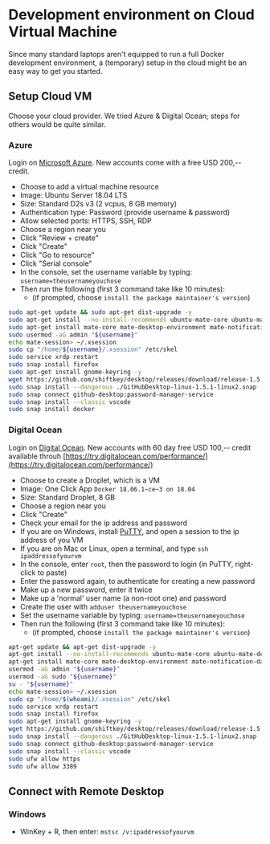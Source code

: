 
# Development environment on Cloud Virtual Machine

Since many standard laptops aren't equipped to run a full Docker development environment, a (temporary) setup in the cloud might be an easy way to get you started.

## Setup Cloud VM

Choose your cloud provider. We tried Azure & Digital Ocean; steps for others would be quite similar.

### Azure

Login on [Microsoft Azure](https://portal.azure.com). New accounts come with a free USD 200,-- credit.

- Choose to add a virtual machine resource
- Image: Ubuntu Server 18.04 LTS
- Size: Standard D2s v3 (2 vcpus, 8 GB memory)
- Authentication type: Password (provide username & password)
- Allow selected ports: HTTPS, SSH, RDP
- Choose a region near you
- Click "Review + create"
- Click "Create"
- Click "Go to resource"
- Click "Serial console"
- In the console, set the username variable by typing: `username=theusernameyouchose`
- Then run the following (first 3 command take like 10 minutes):
  - (if prompted, choose `install the package maintainer's version`)

``` bash
sudo apt-get update && sudo apt-get dist-upgrade -y
sudo apt-get install --no-install-recommends ubuntu-mate-core ubuntu-mate-desktop -y
sudo apt-get install mate-core mate-desktop-environment mate-notification-daemon xrdp -y
sudo usermod -aG admin "${username}"
echo mate-session> ~/.xsession
sudo cp "/home/${username}/.xsession" /etc/skel
sudo service xrdp restart
sudo snap install firefox
sudo apt-get install gnome-keyring -y
wget https://github.com/shiftkey/desktop/releases/download/release-1.5.1-linux2/GitHubDesktop-linux-1.5.1-linux2.snap
sudo snap install --dangerous ./GitHubDesktop-linux-1.5.1-linux2.snap
sudo snap connect github-desktop:password-manager-service
sudo snap install --classic vscode
sudo snap install docker
```

### Digital Ocean

Login on [Digital Ocean](https://www.digitalocean.com/). New accounts with 60 day free USD 100,-- credit available throuh [https://try.digitalocean.com/performance/](https://try.digitalocean.com/performance/)

- Choose to create a Droplet, which is a VM
- Image: One Click App `Docker 18.06.1~ce~3 on 18.04`
- Size: Standard Droplet, 8 GB
- Choose a region near you
- Click "Create"
- Check your email for the ip address and password
- If you are on Windows, install [PuTTY](https://www.putty.org/), and open a session to the ip address of you VM
- If you are on Mac or Linux, open a terminal, and type `ssh ipaddressofyourvm`
- In the console, enter `root`, then the password to login (in PuTTY, right-click to paste)
- Enter the password again, to authenticate for creating a new password
- Make up a new password, enter it twice
- Make up a 'normal' user name (a non-root one) and password
- Create the user with `adduser theusernameyouchose`
- Set the username variable by typing: `username=theusernameyouchose`
- Then run the following (first 3 command take like 10 minutes):
  - (if prompted, choose `install the package maintainer's version`)

``` bash
apt-get update && apt-get dist-upgrade -y
apt-get install --no-install-recommends ubuntu-mate-core ubuntu-mate-desktop -y
apt-get install mate-core mate-desktop-environment mate-notification-daemon xrdp -y
usermod -aG admin "${username}"
usermod -aG sudo "${username}"
su - "${username}"
echo mate-session> ~/.xsession
sudo cp "/home/$(whoami)/.xsession" /etc/skel
sudo service xrdp restart
sudo snap install firefox
sudo apt-get install gnome-keyring -y
wget https://github.com/shiftkey/desktop/releases/download/release-1.5.1-linux2/GitHubDesktop-linux-1.5.1-linux2.snap
sudo snap install --dangerous ./GitHubDesktop-linux-1.5.1-linux2.snap
sudo snap connect github-desktop:password-manager-service
sudo snap install --classic vscode
sudo ufw allow https
sudo ufw allow 3389
```

## Connect with Remote Desktop

### Windows

- WinKey + R, then enter: `mstsc /v:ipaddressofyourvm`


